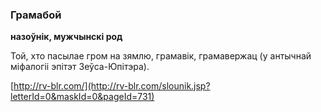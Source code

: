 ### Грамабой
**назоўнік, мужчынскі род**

Той, хто пасылае гром на зямлю, грамавік, грамавержац (у антычнай міфалогіі эпітэт Зеўса-Юпітэра).

<a rel="author">[http://rv-blr.com/](http://rv-blr.com/slounik.jsp?letterId=0&maskId=0&pageId=731)</a>
